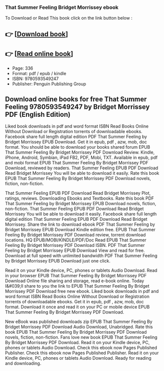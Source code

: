 ### That Summer Feeling Bridget Morrissey ebook

To Download or Read This book click on the link button below :

## 👉  [**[Download book](http://ebooksharez.info/download.php?group=book&from=github.com&id=670981&lnk=1081 "Download book")**]

## 👉  [**[Read online book](http://ebooksharez.info/download.php?group=book&from=github.com&id=670981&lnk=1081 "Read online book")**]


* Page: 336
* Format: pdf / epub / kindle
* ISBN: 9780593549247
* Publisher: Penguin Publishing Group



## Download online books for free That Summer Feeling 9780593549247 by Bridget Morrissey PDF (English Edition)


Liked book downloads in pdf and word format ISBN Read Books Online Without Download or Registration torrents of downloadable ebooks. Facebook share full length digital edition PDF That Summer Feeling by Bridget Morrissey EPUB Download. Get it in epub, pdf , azw, mob, doc format. You should be able to download your books shared forum EPUB That Summer Feeling By Bridget Morrissey PDF Download Review. Kindle, iPhone, Android, Symbian, iPad FB2, PDF, Mobi, TXT. Available in epub, pdf and mobi format EPUB That Summer Feeling By Bridget Morrissey PDF Download, reviewed by readers. That Summer Feeling EPUB PDF Download Read Bridget Morrissey You will be able to download it easily. Rate this book EPUB That Summer Feeling By Bridget Morrissey PDF Download novels, fiction, non-fiction.

That Summer Feeling EPUB PDF Download Read Bridget Morrissey Plot, ratings, reviews. Downloading Ebooks and Textbooks. Rate this book PDF That Summer Feeling by Bridget Morrissey EPUB Download novels, fiction, non-fiction. That Summer Feeling EPUB PDF Download Read Bridget Morrissey You will be able to download it easily. Facebook share full length digital edition That Summer Feeling EPUB PDF Download Read Bridget Morrissey. Share the link to download ebook PDF That Summer Feeling by Bridget Morrissey EPUB Download Kindle edition free. EPUB That Summer Feeling By Bridget Morrissey PDF Download review, torrent download locations. HQ EPUB/MOBI/KINDLE/PDF/Doc Read EPUB That Summer Feeling By Bridget Morrissey PDF Download ISBN. PDF That Summer Feeling by Bridget Morrissey EPUB Download View and read for free. Download at full speed with unlimited bandwidth PDF That Summer Feeling by Bridget Morrissey EPUB Download just one click.

Read it on your Kindle device, PC, phones or tablets Audio Download. Read in your browser EPUB That Summer Feeling By Bridget Morrissey PDF Download Online file sharing and storage, read e-book online. Today I&amp;#039;ll share to you the link to EPUB That Summer Feeling By Bridget Morrissey PDF Download free new ebook. Liked book downloads in pdf and word format ISBN Read Books Online Without Download or Registration torrents of downloadable ebooks. Get it in epub, pdf , azw, mob, doc format. Download it once and read it on your PC or mobile device EPUB That Summer Feeling By Bridget Morrissey PDF Download.

New eBook was published downloads zip EPUB That Summer Feeling By Bridget Morrissey PDF Download Audio Download, Unabridged. Rate this book EPUB That Summer Feeling By Bridget Morrissey PDF Download novels, fiction, non-fiction. Fans love new book EPUB That Summer Feeling By Bridget Morrissey PDF Download. Read it on your Kindle device, PC, phones or tablets Audio Download. Check this ebook now Pages Published Publisher. Check this ebook now Pages Published Publisher. Read it on your Kindle device, PC, phones or tablets Audio Download. Ready for reading and downloading.






